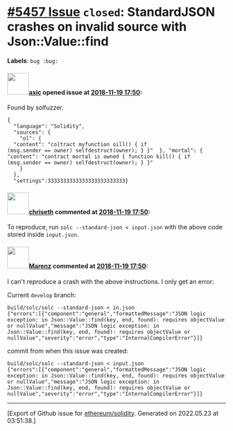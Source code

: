 # [\#5457 Issue](https://github.com/ethereum/solidity/issues/5457) `closed`: StandardJSON crashes on invalid source with Json::Value::find
**Labels**: `bug :bug:`


#### <img src="https://avatars.githubusercontent.com/u/20340?v=4" width="50">[axic](https://github.com/axic) opened issue at [2018-11-19 17:50](https://github.com/ethereum/solidity/issues/5457):

Found by solfuzzer.

```
{
  "language": "Solidity",
  "sources": {
    "ol": {
  "content": "co]tract myfunction oill() { if
(msg.sender == owner) selfdestruct(owner); } }"  }, "mortal": {   "content": "contract mortal is owned { function kill() { if
(msg.sender == owner) selfdestruct(owner); } }"
    }
  },
  "settings":3333333333333333333333333}
```

#### <img src="https://avatars.githubusercontent.com/u/9073706?v=4" width="50">[chriseth](https://github.com/chriseth) commented at [2018-11-19 17:50](https://github.com/ethereum/solidity/issues/5457#issuecomment-446292111):

To reproduce, run `solc --standard-json < input.json` with the above code stored inside `input.json`.

#### <img src="https://avatars.githubusercontent.com/u/424752?u=038e104b849efd16f076b671ef6c46af7073bfa7&v=4" width="50">[Marenz](https://github.com/Marenz) commented at [2018-11-19 17:50](https://github.com/ethereum/solidity/issues/5457#issuecomment-446558441):

I can't reproduce a crash with the above instructions. I only get an error:

Current `develop` branch:

```
build/solc/solc --standard-json < in.json
{"errors":[{"component":"general","formattedMessage":"JSON logic exception: in Json::Value::find(key, end, found): requires objectValue or nullValue","message":"JSON logic exception: in Json::Value::find(key, end, found): requires objectValue or nullValue","severity":"error","type":"InternalCompilerError"}]}
```

commit from when this issue was created:
```
build/solc/solc --standard-json < input.json
{"errors":[{"component":"general","formattedMessage":"JSON logic exception: in Json::Value::find(key, end, found): requires objectValue or nullValue","message":"JSON logic exception: in Json::Value::find(key, end, found): requires objectValue or nullValue","severity":"error","type":"InternalCompilerError"}]}
```


-------------------------------------------------------------------------------



[Export of Github issue for [ethereum/solidity](https://github.com/ethereum/solidity). Generated on 2022.05.23 at 03:51:38.]
